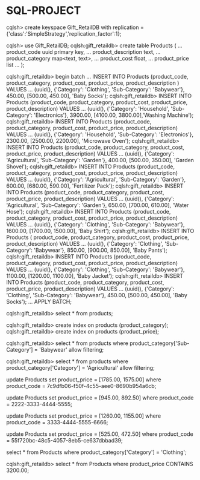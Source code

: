 # SQL-PROJECT
cqlsh> create keyspace Gift_RetailDB with replication = {'class':'SimpleStrategy','replication_factor':1};

cqlsh> use Gift_RetailDB;
cqlsh:gift_retaildb> create table Products (
                 ... product_code uuid primary key,
                 ... product_description text,
                 ... product_category map<text, text>,
                 ... product_cost float,
                 ... product_price list<float>
                 ... );

cqlsh:gift_retaildb> begin batch
                 ... INSERT INTO Products (product_code, product_category, product_cost, product_price, product_description ) VALUES                      ... (uuid(), {'Category': 'Clothing', 'Sub-Category': 'Babywear'}, 450.00, [500.00, 450.00], 'Baby Socks');
cqlsh:gift_retaildb> INSERT INTO Products (product_code, product_category, product_cost, product_price, product_description) VALUES
                 ... (uuid(), {'Category': 'Household', 'Sub-Category': 'Electronics'}, 3900.00, [4100.00, 3800.00],'Washing Machine');
cqlsh:gift_retaildb> INSERT INTO Products (product_code, product_category, product_cost, product_price, product_description) VALUES                       ... (uuid(), {'Category': 'Household', 'Sub-Category': 'Electronics'}, 2300.00, [2500.00, 2200.00], 'Microwave Oven');
cqlsh:gift_retaildb> INSERT INTO Products (product_code, product_category, product_cost, product_price, product_description) VALUES 
                 ... (uuid(), {'Category': 'Agricultural', 'Sub-Category': 'Garden'}, 400.00, [500.00, 350.00], 'Garden Shovel');
cqlsh:gift_retaildb> INSERT INTO Products (product_code, product_category, product_cost, product_price, product_description) VALUES
                 ... (uuid(), {'Category': 'Agricultural', 'Sub-Category': 'Garden'}, 600.00, [680.00, 590.00], 'Fertilizer Pack');
cqlsh:gift_retaildb> INSERT INTO Products (product_code, product_category, product_cost, product_price, product_description) VALUES
                 ... (uuid(), {'Category': 'Agricultural', 'Sub-Category': 'Garden'}, 650.00, [700.00, 610.00], 'Water Hose');
cqlsh:gift_retaildb> INSERT INTO Products (product_code, product_category, product_cost, product_price, product_description) VALUES
                 ... (uuid(), {'Category': 'Clothing', 'Sub-Category': 'Babywear'}, 1600.00, [1700.00, 1500.00], 'Baby Shirt');
cqlsh:gift_retaildb> INSERT INTO Products ( product_code, product_category, product_cost, product_price, product_description) VALUES
                 ... (uuid(), {'Category': 'Clothing', 'Sub-Category': 'Babywear'}, 850.00, [900.00, 850.00], 'Baby Pants');
cqlsh:gift_retaildb> INSERT INTO Products (product_code, product_category, product_cost, product_price, product_description) VALUES
                 ... (uuid(), {'Category': 'Clothing', 'Sub-Category': 'Babywear'}, 1100.00, [1200.00, 1100.00], 'Baby Jacket');
cqlsh:gift_retaildb> INSERT INTO Products (product_code, product_category, product_cost, product_price, product_description) VALUES
                 ... (uuid(), {'Category': 'Clothing', 'Sub-Category': 'Babywear'}, 450.00, [500.00, 450.00], 'Baby Socks');
                 ... APPLY BATCH;

cqlsh:gift_retaildb> select * from products;

cqlsh:gift_retaildb> create index on products (product_category);
cqlsh:gift_retaildb> create index on products (product_price);

cqlsh:gift_retaildb> select * from products where product_category['Sub-Category'] = 'Babywear' allow filtering;
			
cqlsh:gift_retaildb> select * from products where product_category['Category'] = 'Agricultural' allow filtering;

update Products set product_price = [1785.00, 1575.00] where product_code = 7c9dfb06-f50f-4c55-aee0-8690b954a6cb;

update Products set product_price = [945.00, 892.50] where product_code = 2222-3333-4444-5555;

update Products set product_price = [1260.00, 1155.00] where product_code = 3333-4444-5555-6666;

update Products set product_price = [525.00, 472.50] where product_code = 55f720bc-48c5-4057-8eb5-ce637dbbad39;

select * from Products where product_category['Category'] = 'Clothing';

cqlsh:gift_retaildb> select * from Products where product_price CONTAINS 3200.00;
